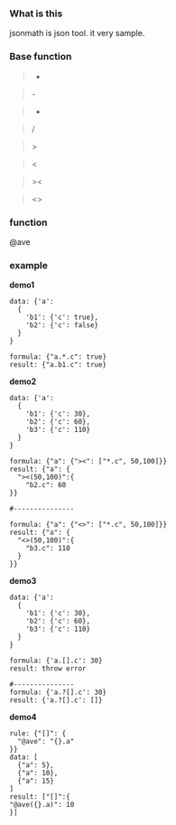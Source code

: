 ### What is this
jsonmath is json tool. it very sample.


### Base function

> +

> \-

> *

> /

> \>

> <

> \><

> <\>

### function

@ave

### example

**demo1**

```
data: {'a':
  {
    'b1': {'c': true},
    'b2': {'c': false}
  }
}

formula: {"a.*.c": true}
result: {"a.b1.c": true}
```

**demo2**

```
data: {'a':
  {
    'b1': {'c': 30},
    'b2': {'c': 60},
    'b3': {'c': 110}
  }
}

formula: {"a": {"><": ["*.c", 50,100]}}
result: {"a": {
  "><(50,100)":{
    "b2.c": 60
}}

#---------------

formula: {"a": {"<>": ["*.c", 50,100]}}
result: {"a": {
  "<>(50,100)":{
    "b3.c": 110
  }
}}

```

**demo3**

```
data: {'a':
  {
    'b1': {'c': 30},
    'b2': {'c': 60},
    'b3': {'c': 110}
  }
}

formula: {'a.[].c': 30}
result: throw error

#---------------
formula: {'a.?[].c': 30}
result: {'a.?[].c': []}
```

**demo4**

```
rule: {"[]": {
  "@ave": "{}.a"
}}
data: [
  {"a": 5},
  {"a": 10},
  {"a": 15}
]
result: ["[]":{
"@ave({}.a)": 10
}]
```




